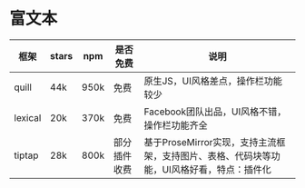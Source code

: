 # 富文本

| 框架 | stars | npm | 是否免费 | 说明 |
| --- | --- | --- | --- | --- |
| quill | 44k | 950k | 免费 | 原生JS，UI风格差点，操作栏功能较少 |
| lexical | 20k | 370k | 免费 | Facebook团队出品，UI风格不错，操作栏功能齐全 |
| tiptap | 28k | 800k | 部分插件收费 | 基于ProseMirror实现，支持主流框架，支持图片、表格、代码块等功能，UI风格好看，特点：插件化 |
